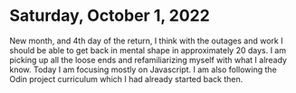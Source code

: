 # Saturday, October 1, 2022
New month, and 4th day of the return, I think with the outages and work I should be able to get back in mental shape in approximately 20 days.
I am picking up all the loose ends and refamiliarizing myself with what I already know.
Today I am focusing mostly on Javascript.
I am also following the Odin project curriculum which I had already started back then.
